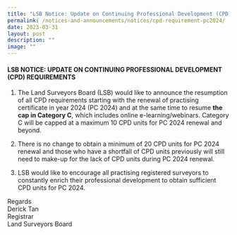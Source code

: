 ```yaml
---
title: "LSB Notice: Update on Continuing Professional Development (CPD) Requirements"
permalink: /notices-and-announcements/notices/cpd-requirement-pc2024/
date: 2023-03-31
layout: post
description: ""
image: ""
---
```

#### LSB NOTICE: UPDATE ON CONTINUING PROFESSIONAL DEVELOPMENT (CPD) REQUIREMENTS 

1. The Land Surveyors Board (LSB) would like to announce the resumption of all CPD requirements starting with the renewal of practising certificate in year 2024 (PC 2024) and at the same time to resume **the cap in Category C**, which includes online e-learning/webinars. Category C will be capped at a maximum 10 CPD units for PC 2024 renewal and beyond.<br>


2. There is no change to obtain a minimum of 20 CPD units for PC 2024 renewal and those who have a shortfall of CPD units previously will still need to make-up for the lack of CPD units during PC 2024 renewal.<br>


3. LSB would like to encourage all practising registered surveyors to constantly enrich their professional development to obtain sufficient CPD units for PC 2024.<br>

Regards <br>
Derick Tan <br>
Registrar<br>
Land Surveyors Board